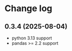 Change log
==========

0.3.4 (2025-08-04)
------------------

- python 3.13 support
- pandas >= 2.2 support
